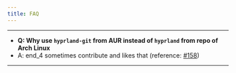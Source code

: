 ```yaml
---
title: FAQ
---
```


---
- **Q: Why use `hyprland-git` from AUR instead of `hyprland` from repo of Arch Linux**
- A: end_4 sometimes contribute and likes that (reference: [#158](https://github.com/end-4/dots-hyprland/issues/158#issuecomment-1872424355))
---
